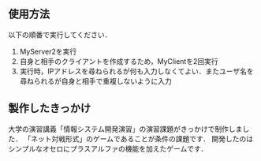 ## 使用方法
以下の順番で実行してください．
1. MyServer2を実行
2. 自身と相手のクライアントを作成するため，MyClientを2回実行
3. 実行時，IPアドレスを尋ねられるが何も入力しなくてよい．またユーザ名を尋ねられるが自身と相手で重複しないように入力

## 製作したきっかけ
大学の演習講義「情報システム開発演習」の演習課題がきっかけで制作しました．
「ネット対戦形式」のゲームであることが条件の課題です．
開発したのはシンプルなオセロにプラスアルファの機能を加えたゲームです．
